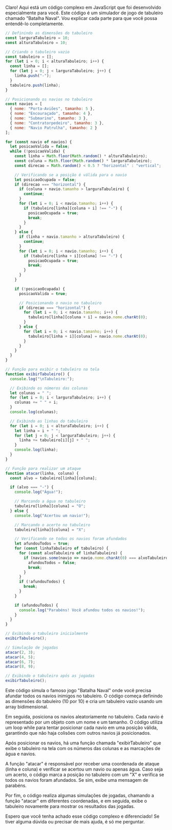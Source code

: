 Claro! Aqui está um código complexo em JavaScript que foi desenvolvido especialmente para você. Este código é um simulador de jogo de tabuleiro chamado "Batalha Naval". Vou explicar cada parte para que você possa entendê-lo completamente.

```javascript
// Definindo as dimensões do tabuleiro
const larguraTabuleiro = 10;
const alturaTabuleiro = 10;

// Criando o tabuleiro vazio
const tabuleiro = [];
for (let i = 0; i < alturaTabuleiro; i++) {
  const linha = [];
  for (let j = 0; j < larguraTabuleiro; j++) {
    linha.push("-");
  }
  tabuleiro.push(linha);
}

// Posicionando os navios no tabuleiro
const navios = [
  { nome: "Porta-Aviões", tamanho: 5 },
  { nome: "Encouraçado", tamanho: 4 },
  { nome: "Submarino", tamanho: 3 },
  { nome: "Contratorpedeiro", tamanho: 3 },
  { nome: "Navio Patrulha", tamanho: 2 }
];

for (const navio of navios) {
  let posicaoValida = false;
  while (!posicaoValida) {
    const linha = Math.floor(Math.random() * alturaTabuleiro);
    const coluna = Math.floor(Math.random() * larguraTabuleiro);
    const direcao = Math.random() < 0.5 ? "horizontal" : "vertical";

    // Verificando se a posição é válida para o navio
    let posicaoOcupada = false;
    if (direcao === "horizontal") {
      if (coluna + navio.tamanho > larguraTabuleiro) {
        continue;
      }
      for (let i = 0; i < navio.tamanho; i++) {
        if (tabuleiro[linha][coluna + i] !== "-") {
          posicaoOcupada = true;
          break;
        }
      }
    } else {
      if (linha + navio.tamanho > alturaTabuleiro) {
        continue;
      }
      for (let i = 0; i < navio.tamanho; i++) {
        if (tabuleiro[linha + i][coluna] !== "-") {
          posicaoOcupada = true;
          break;
        }
      }
    }

    if (!posicaoOcupada) {
      posicaoValida = true;

      // Posicionando o navio no tabuleiro
      if (direcao === "horizontal") {
        for (let i = 0; i < navio.tamanho; i++) {
          tabuleiro[linha][coluna + i] = navio.nome.charAt(0);
        }
      } else {
        for (let i = 0; i < navio.tamanho; i++) {
          tabuleiro[linha + i][coluna] = navio.nome.charAt(0);
        }
      }
    }
  }
}

// Função para exibir o tabuleiro na tela
function exibirTabuleiro() {
  console.log("\nTabuleiro:");

  // Exibindo os números das colunas
  let colunas = " ";
  for (let i = 0; i < larguraTabuleiro; i++) {
    colunas += " " + i;
  }
  console.log(colunas);

  // Exibindo as linhas do tabuleiro
  for (let i = 0; i < alturaTabuleiro; i++) {
    let linha = i + " ";
    for (let j = 0; j < larguraTabuleiro; j++) {
      linha += tabuleiro[i][j] + " ";
    }
    console.log(linha);
  }
}

// Função para realizar um ataque
function atacar(linha, coluna) {
  const alvo = tabuleiro[linha][coluna];

  if (alvo === "-") {
    console.log("Água!");

    // Marcando a água no tabuleiro
    tabuleiro[linha][coluna] = "O";
  } else {
    console.log("Acertou um navio!");

    // Marcando o acerto no tabuleiro
    tabuleiro[linha][coluna] = "X";

    // Verificando se todos os navios foram afundados
    let afundouTodos = true;
    for (const linhaTabuleiro of tabuleiro) {
      for (const alvoTabuleiro of linhaTabuleiro) {
        if (navios.some(navio => navio.nome.charAt(0) === alvoTabuleiro)) {
          afundouTodos = false;
          break;
        }
      }
      if (!afundouTodos) {
        break;
      }
    }

    if (afundouTodos) {
      console.log("Parabéns! Você afundou todos os navios!");
    }
  }
}

// Exibindo o tabuleiro inicialmente
exibirTabuleiro();

// Simulação de jogadas
atacar(2, 3);
atacar(4, 5);
atacar(6, 7);
atacar(8, 9);

// Exibindo o tabuleiro após as jogadas
exibirTabuleiro();
```

Este código simula o famoso jogo "Batalha Naval" onde você precisa afundar todos os navios inimigos no tabuleiro. O código começa definindo as dimensões do tabuleiro (10 por 10) e cria um tabuleiro vazio usando um array bidimensional.

Em seguida, posiciona os navios aleatoriamente no tabuleiro. Cada navio é representado por um objeto com um nome e um tamanho. O código utiliza um loop while para tentar posicionar cada navio em uma posição válida, garantindo que não haja colisões com outros navios já posicionados.

Após posicionar os navios, há uma função chamada "exibirTabuleiro" que exibe o tabuleiro na tela com os números das colunas e as marcações de água e navios.

A função "atacar" é responsável por receber uma coordenada de ataque (linha e coluna) e verificar se acertou um navio ou apenas água. Caso seja um acerto, o código marca a posição no tabuleiro com um "X" e verifica se todos os navios foram afundados. Se sim, exibe uma mensagem de parabéns.

Por fim, o código realiza algumas simulações de jogadas, chamando a função "atacar" em diferentes coordenadas, e em seguida, exibe o tabuleiro novamente para mostrar os resultados das jogadas.

Espero que você tenha achado esse código complexo e diferenciado! Se tiver alguma dúvida ou precisar de mais ajuda, é só me perguntar.